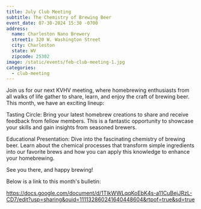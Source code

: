 ```yaml
---
title: July Club Meeting
subtitle: The Chemistry of Brewing Beer
event_date: 07-30-2024 15:30 -0700
address:
  name: Charleston Nano Brewery
  street1: 320 W. Washington Street
  city: Charleston
  state: WV
  zipcode: 25302
image: /static/events/feb-club-meeting-1.jpg
categories:
  - club-meeting
---
```

J﻿oin us for our next KVHV meeting, where homebrewing enthusiasts from all walks of life gather to share, learn, and enjoy the craft of brewing beer. This month, we have an exciting lineup:

T﻿asting Circle: Bring your latest homebrew creations to share and receive feedback from fellow members. This is a fantastic opportunity to showcase your skills and gain insights from seasoned brewers.

Educational Presentation: Dive into the fascinating chemistry of brewing beer. Learn about the chemical processes that transform simple ingredients into our favorite brews and how you can apply this knowledge to enhance your homebrewing.

S﻿ee you there, and happy brewing!



Below is a link to this month's bulletin:

<https://docs.google.com/document/d/1TIkWWLqqKoEbK4s-a11CuBejJRzL-CD7/edit?usp=sharing&ouid=111132860241640448604&rtpof=true&sd=true>